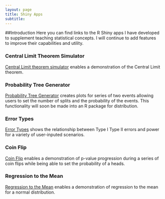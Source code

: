 ```yaml
---
layout: page
title: Shiny Apps
subtitle: 
---
```

##Introduction
Here  you can find  links to the R Shiny apps I have developed to supplement teaching statistical concepts. I will continue to add features to improve their capabilities and utility. 


### Central Limit Theorem Simulator 

[Central Limit theorem simulator]( https://dmostatsbasic.shinyapps.io/CLTSimulator/) enables a demonstration of the Central Limit theorem. 

### Probability Tree Generator 
[Probability Tree Generator](https://mstats.shinyapps.io/probtree/) creates plots for series of two events allowing users to set the number of splits and the probability of the events. This functionality will soon be made into an R package for distribution. 

### Error Types
[Error Types](https://mstats.shinyapps.io/ErrorTypes/) shows the relationship between Type I Type II errors and power for a variety of user-inputed scenarios. 
### Coin Flip
[Coin Flip](https://mstats.shinyapps.io/Coinflip/)  enables a demonstration of p-value progression during a series of coin flips while being able to set the probability of a heads. 
### Regression to the Mean

[Regression to the Mean](https://mstats.shinyapps.io/Regtomean/) enables a demonstration of regression to the mean for a normal distribution.  
